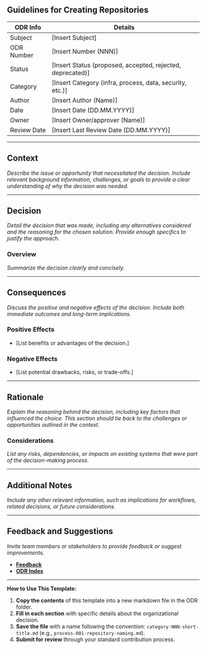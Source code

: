 ## Guidelines for Creating Repositories

| ODR Info           | Details                            |
|--------------------|------------------------------------|
| Subject            | [Insert Subject]                  |
| ODR Number         | [Insert Number (NNN)]             |
| Status             | [Insert Status (proposed, accepted, rejected, deprecated)] |
| Category           | [Insert Category (infra, process, data, security, etc.)] |
| Author             | [Insert Author (Name)]            |
| Date               | [Insert Date (DD.MM.YYYY)]        |
| Owner              | [Insert Owner/approver (Name)]    |
| Review Date        | [Insert Last Review Date (DD.MM.YYYY)] |


---

## Context
*Describe the issue or opportunity that necessitated the decision. Include relevant background information, challenges, or goals to provide a clear understanding of why the decision was needed.*

---

## Decision
*Detail the decision that was made, including any alternatives considered and the reasoning for the chosen solution. Provide enough specifics to justify the approach.*

### Overview
*Summarize the decision clearly and concisely.*

---

## Consequences
*Discuss the positive and negative effects of the decision. Include both immediate outcomes and long-term implications.*

### Positive Effects
- [List benefits or advantages of the decision.]

### Negative Effects
- [List potential drawbacks, risks, or trade-offs.]

---

## Rationale
*Explain the reasoning behind the decision, including key factors that influenced the choice. This section should tie back to the challenges or opportunities outlined in the context.*

### Considerations
*List any risks, dependencies, or impacts on existing systems that were part of the decision-making process.*

---

## Additional Notes
*Include any other relevant information, such as implications for workflows, related decisions, or future considerations.*

---

## Feedback and Suggestions
*Invite team members or stakeholders to provide feedback or suggest improvements.*

- [**Feedback**](https://github.com/views-platform/docs/issues)
- [**ODR Index**](/ODRs/index.md)

---

**How to Use This Template:**

1. **Copy the contents** of this template into a new markdown file in the ODR folder.
2. **Fill in each section** with specific details about the organizational decision.
3. **Save the file** with a name following the convention: `category-NNN-short-title.md` (e.g., `process-001-repository-naming.md`).
4. **Submit for review** through your standard contribution process.

